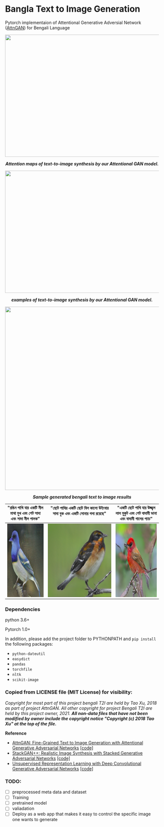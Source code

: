 # Bangla Text to Image  Generation
Pytorch implementaion of Attentional Generative Adversial Network ([AttnGAN](http://openaccess.thecvf.com/content_cvpr_2018/papers/Xu_AttnGAN_Fine-Grained_Text_CVPR_2018_paper.pdf)) for Bengali Language

<p align="center">
  <img src="examples/archi.png" align="center" width="1000" height="400" />
</p>

<!-- <p align="center"><b><i>Sample generated results of our model. First row contains images of three different resolutions (low-to-high). Second and third row represents top-5 most attented words of out attention model.</i></b></p>
<p align="center">
  <img src="examples/t2i_home.png" align="center" width="1000" height="600" />
</p> -->

<p align="center"><b><i>Attention maps of text-to-image synthesis by our Attentional GAN model.</i></b></p>
<p align="center">
  <img src="examples/attntion.png" align="center" width="1000" height="400" />
</p>


<p align="center"><b><i>examples of text-to-image synthesis by our Attentional GAN model.</i></b></p>
<p align="center">
  <img src="examples/T2I_samples.png" align="center" width="1000" height="600" />
</p>

<p align="center"><b><i>Sample generated bengali text to image results</i></b></p>

| "রঙিন পাখি যার একটি নীল মাথা মুখ এবং  পেট সাদা এবং সাদা নীল পালক" | "ছোট পাখির একটি ছোট বিল কালো উইংবার সাদা বুক এবং একটি সোনার গলা রয়েছে" <img width=240/>| "একটি ছোট পাখি যার উজ্জ্বল লাল মুকুট এবং পেট বাদামী ডানা এবং বাদামী গালের প্যাচ" |
|:--:|:--:|:--:|
<img src="examples/blue.png" width="240" height="240"/> | <img src="examples/black.png" width="240" height="240"/> | <img src="examples/red.png" width="240" height="240"/> |



### Dependencies
python 3.6+

Pytorch 1.0+

In addition, please add the project folder to PYTHONPATH and `pip install` the following packages:
- `python-dateutil`
- `easydict`
- `pandas`
- `torchfile`
- `nltk`
- `scikit-image`

### Copied from LICENSE file (MIT License) for visibility:
*Copyright for most part of this project bengali T2I are held by Tao Xu, 2018 as part of project AttnGAN. All other copyright for project Bengali T2I are held by this project owner, 2021. __All non-data files that have not been modified by owner include the copyright notice "Copyright (c) 2018 Tao Xu" at the top of the file.__*


**Reference**

- [AttnGAN: Fine-Grained Text to Image Generation with Attentional Generative Adversarial Networks](https://arxiv.org/abs/1711.10485) [[code]](https://github.com/taoxugit/AttnGAN)
- [StackGAN++: Realistic Image Synthesis with Stacked Generative Adversarial Networks](https://arxiv.org/abs/1710.10916) [[code]](https://github.com/hanzhanggit/StackGAN-v2)
- [Unsupervised Representation Learning with Deep Convolutional Generative Adversarial Networks](https://arxiv.org/abs/1511.06434) [[code]](https://github.com/carpedm20/DCGAN-tensorflow)


### TODO:
- [ ] preprocessed meta data and dataset 
- [ ] Training 
- [ ] pretrained model
- [ ] valiadation
- [ ] Deploy as a web app that makes it easy to control the specific image one wants to generate
